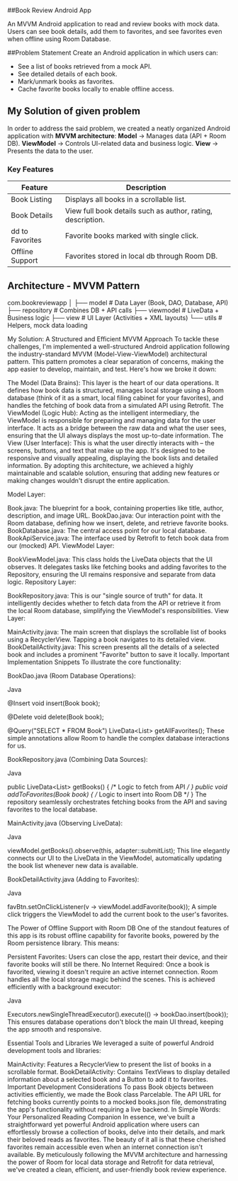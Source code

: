  ##Book Review Android App 

An MVVM Android application to read and review books with mock data. 
Users can see book details, add them to favorites, and see favorites even when offline using Room Database.

##Problem Statement
Create an Android application in which users can:

- See a list of books retrieved from a mock API.
- See detailed details of each book.
- Mark/unmark books as favorites.
- Cache favorite books locally to enable offline access.

## My Solution of given problem

In order to address the said problem, we created a neatly organized Android application with **MVVM architecture**:
 **Model** → Manages data (API + Room DB).
 **ViewModel** → Controls UI-related data and business logic.
 **View** → Presents the data to the user.

### Key Features

| Feature                 | Description                                                |
|-------------------     |------------------------------------------------------------|
|  Book Listing          | Displays all books in a scrollable list.                      |
|  Book Details          | View full book details such as author, rating, description. |
| dd to Favorites        | Favorite books marked with single click.                   |
|  Offline Support        | Favorites stored in local db through Room DB.            |

## Architecture - MVVM Pattern
com.bookreviewapp
│
├── model # Data Layer (Book, DAO, Database, API)
├── repository # Combines DB + API calls
├── viewmodel # LiveData + Business logic
├── view # UI Layer (Activities + XML layouts)
└── utils # Helpers, mock data loading




My Solution: A Structured and Efficient MVVM Approach
To tackle these challenges, I'm implemented a well-structured Android application following the industry-standard MVVM (Model-View-ViewModel) 
architectural pattern. This pattern promotes a clear separation of concerns, making the app easier to develop, maintain, and test. Here's how we broke it down:

The Model (Data Brains): This layer is the heart of our data operations. It defines how book data is structured, manages local storage using a Room database 
(think of it as a smart, local filing cabinet for your favorites), and handles the fetching of book data from a simulated API using Retrofit.
The ViewModel (Logic Hub): Acting as the intelligent intermediary, the ViewModel is responsible for preparing and managing data for the user interface. 
It acts as a bridge between the raw data and what the user sees, ensuring that the UI always displays the most up-to-date information.
The View (User Interface): This is what the user directly interacts with – the screens, buttons, and text that make up the app. 
It's designed to be responsive and visually appealing, displaying the book lists and detailed information.
By adopting this architecture, we achieved a highly maintainable and scalable solution, ensuring that adding new features or making changes wouldn't disrupt the entire application.

Model Layer:

Book.java: The blueprint for a book, containing properties like title, author, description, and image URL.
BookDao.java: Our interaction point with the Room database, defining how we insert, delete, and retrieve favorite books.
BookDatabase.java: The central access point for our local database.
BookApiService.java: The interface used by Retrofit to fetch book data from our (mocked) API.
ViewModel Layer:

BookViewModel.java: This class holds the LiveData objects that the UI observes. It delegates tasks like fetching books and adding favorites to the Repository,
ensuring the UI remains responsive and separate from data logic.
Repository Layer:

BookRepository.java: This is our "single source of truth" for data. It intelligently decides whether to fetch data from the API or retrieve it from the local Room database, simplifying the ViewModel's responsibilities.
View Layer:

MainActivity.java: The main screen that displays the scrollable list of books using a RecyclerView. Tapping a book navigates to its detailed view.
BookDetailActivity.java: This screen presents all the details of a selected book and includes a prominent "Favorite" button to save it locally.
Important Implementation Snippets
To illustrate the core functionality:

BookDao.java (Room Database Operations):

Java

@Insert
void insert(Book book);

@Delete
void delete(Book book);

@Query("SELECT * FROM Book")
LiveData<List<Book>> getAllFavorites();
These simple annotations allow Room to handle the complex database interactions for us.

BookRepository.java (Combining Data Sources):

Java

public LiveData<List<Book>> getBooks() { /* Logic to fetch from API */ }
public void addToFavorites(Book book) { /* Logic to insert into Room DB */ }
The repository seamlessly orchestrates fetching books from the API and saving favorites to the local database.

MainActivity.java (Observing LiveData):

Java

viewModel.getBooks().observe(this, adapter::submitList);
This line elegantly connects our UI to the LiveData in the ViewModel, automatically updating the book list whenever new data is available.

BookDetailActivity.java (Adding to Favorites):

Java

favBtn.setOnClickListener(v -> viewModel.addFavorite(book));
A simple click triggers the ViewModel to add the current book to the user's favorites.

The Power of Offline Support with Room DB
One of the standout features of this app is its robust offline capability for favorite books, powered by the Room persistence library. This means:

Persistent Favorites: Users can close the app, restart their device, and their favorite books will still be there.
No Internet Required: Once a book is favorited, viewing it doesn't require an active internet connection. Room handles all the local storage magic behind the scenes.
This is achieved efficiently with a background executor:

Java

Executors.newSingleThreadExecutor().execute(() -> bookDao.insert(book));
This ensures database operations don't block the main UI thread, keeping the app smooth and responsive.

Essential Tools and Libraries
We leveraged a suite of powerful Android development tools and libraries:

MainActivity: Features a RecyclerView to present the list of books in a scrollable format.
BookDetailActivity: Contains TextViews to display detailed information about a selected book and a Button to add it to favorites.
Important Development Considerations
To pass Book objects between activities efficiently, we made the Book class Parcelable.
The API URL for fetching books currently points to a mocked books.json file, demonstrating the app's functionality without requiring a live backend.
In Simple Words: Your Personalized Reading Companion
In essence, we've built a straightforward yet powerful Android application where users can effortlessly browse a collection of books, delve into their details, and mark their beloved reads as favorites. The beauty of it all is that these cherished favorites remain accessible even when an internet connection isn't available. By meticulously following the MVVM architecture and harnessing the power of Room for local data storage and Retrofit for data retrieval, we've created a clean, efficient, and user-friendly book review experience.

